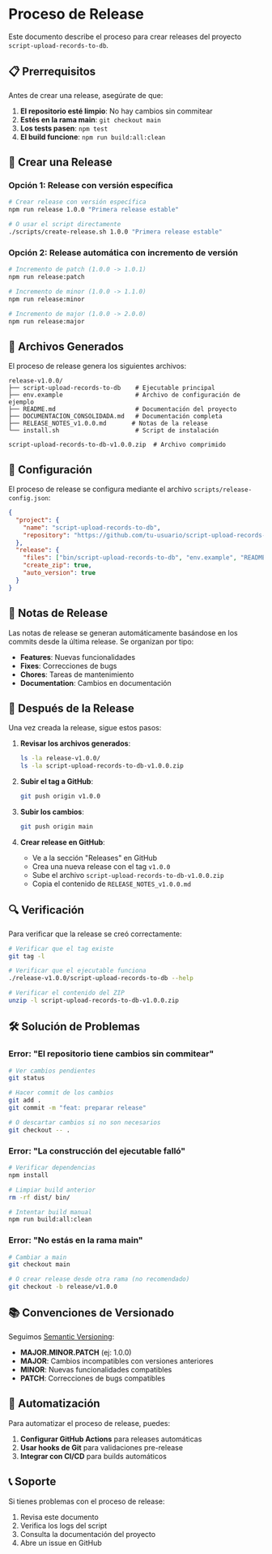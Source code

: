 # Proceso de Release

Este documento describe el proceso para crear releases del proyecto `script-upload-records-to-db`.

## 📋 Prerrequisitos

Antes de crear una release, asegúrate de que:

1. **El repositorio esté limpio**: No hay cambios sin commitear
2. **Estés en la rama main**: `git checkout main`
3. **Los tests pasen**: `npm test`
4. **El build funcione**: `npm run build:all:clean`

## 🚀 Crear una Release

### Opción 1: Release con versión específica

```bash
# Crear release con versión específica
npm run release 1.0.0 "Primera release estable"

# O usar el script directamente
./scripts/create-release.sh 1.0.0 "Primera release estable"
```

### Opción 2: Release automática con incremento de versión

```bash
# Incremento de patch (1.0.0 -> 1.0.1)
npm run release:patch

# Incremento de minor (1.0.0 -> 1.1.0)
npm run release:minor

# Incremento de major (1.0.0 -> 2.0.0)
npm run release:major
```

## 📁 Archivos Generados

El proceso de release genera los siguientes archivos:

```
release-v1.0.0/
├── script-upload-records-to-db    # Ejecutable principal
├── env.example                    # Archivo de configuración de ejemplo
├── README.md                      # Documentación del proyecto
├── DOCUMENTACION_CONSOLIDADA.md   # Documentación completa
├── RELEASE_NOTES_v1.0.0.md       # Notas de la release
└── install.sh                     # Script de instalación

script-upload-records-to-db-v1.0.0.zip  # Archivo comprimido
```

## 🔧 Configuración

El proceso de release se configura mediante el archivo `scripts/release-config.json`:

```json
{
  "project": {
    "name": "script-upload-records-to-db",
    "repository": "https://github.com/tu-usuario/script-upload-records-to-db"
  },
  "release": {
    "files": ["bin/script-upload-records-to-db", "env.example", "README.md"],
    "create_zip": true,
    "auto_version": true
  }
}
```

## 📝 Notas de Release

Las notas de release se generan automáticamente basándose en los commits desde la última release. Se organizan por tipo:

- **Features**: Nuevas funcionalidades
- **Fixes**: Correcciones de bugs
- **Chores**: Tareas de mantenimiento
- **Documentation**: Cambios en documentación

## 🚀 Después de la Release

Una vez creada la release, sigue estos pasos:

1. **Revisar los archivos generados**:
   ```bash
   ls -la release-v1.0.0/
   ls -la script-upload-records-to-db-v1.0.0.zip
   ```

2. **Subir el tag a GitHub**:
   ```bash
   git push origin v1.0.0
   ```

3. **Subir los cambios**:
   ```bash
   git push origin main
   ```

4. **Crear release en GitHub**:
   - Ve a la sección "Releases" en GitHub
   - Crea una nueva release con el tag `v1.0.0`
   - Sube el archivo `script-upload-records-to-db-v1.0.0.zip`
   - Copia el contenido de `RELEASE_NOTES_v1.0.0.md`

## 🔍 Verificación

Para verificar que la release se creó correctamente:

```bash
# Verificar que el tag existe
git tag -l

# Verificar que el ejecutable funciona
./release-v1.0.0/script-upload-records-to-db --help

# Verificar el contenido del ZIP
unzip -l script-upload-records-to-db-v1.0.0.zip
```

## 🛠️ Solución de Problemas

### Error: "El repositorio tiene cambios sin commitear"

```bash
# Ver cambios pendientes
git status

# Hacer commit de los cambios
git add .
git commit -m "feat: preparar release"

# O descartar cambios si no son necesarios
git checkout -- .
```

### Error: "La construcción del ejecutable falló"

```bash
# Verificar dependencias
npm install

# Limpiar build anterior
rm -rf dist/ bin/

# Intentar build manual
npm run build:all:clean
```

### Error: "No estás en la rama main"

```bash
# Cambiar a main
git checkout main

# O crear release desde otra rama (no recomendado)
git checkout -b release/v1.0.0
```

## 📚 Convenciones de Versionado

Seguimos [Semantic Versioning](https://semver.org/):

- **MAJOR.MINOR.PATCH** (ej: 1.0.0)
- **MAJOR**: Cambios incompatibles con versiones anteriores
- **MINOR**: Nuevas funcionalidades compatibles
- **PATCH**: Correcciones de bugs compatibles

## 🔄 Automatización

Para automatizar el proceso de release, puedes:

1. **Configurar GitHub Actions** para releases automáticas
2. **Usar hooks de Git** para validaciones pre-release
3. **Integrar con CI/CD** para builds automáticos

## 📞 Soporte

Si tienes problemas con el proceso de release:

1. Revisa este documento
2. Verifica los logs del script
3. Consulta la documentación del proyecto
4. Abre un issue en GitHub
